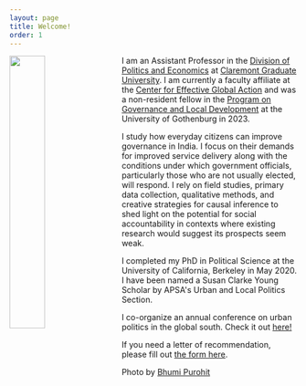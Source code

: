 ```yaml
---
layout: page
title: Welcome!
order: 1
---
```


<!-- Google tag (gtag.js) -->
<script async src="https://www.googletagmanager.com/gtag/js?id=G-95H7WJPKDP"></script>
<script>
  window.dataLayer = window.dataLayer || [];
  function gtag(){dataLayer.push(arguments);}
  gtag('js', new Date());

  gtag('config', 'G-95H7WJPKDP');
</script>
<img style="float: left;padding-right: 20px;" src="picture2.png"  width="35%" height="35%">


I am an Assistant Professor in the [Division of Politics and Economics](https://www.cgu.edu/school/ssspe/division-of-politics-economics/) at [Claremont Graduate University](https://www.cgu.edu). I am currently a faculty affiliate at the [Center for Effective Global Action](https://cega.berkeley.edu) and  was a non-resident fellow in the [Program on Governance and Local Development](https://gld.gu.se) at the University of Gothenburg in 2023.


I study how everyday citizens can improve governance in India. I focus on their demands for improved service delivery along with the conditions under which government officials, particularly those who are not usually elected, will respond. I rely on field studies, primary data collection, qualitative methods, and creative strategies for causal inference to shed light on the potential for social accountability in contexts where existing research would suggest its prospects seem weak. 

I completed my PhD in Political Science at the University of California, Berkeley in May 2020. I have been named a Susan Clarke Young Scholar by APSA's Urban and Local Politics Section. 

I co-organize an annual conference on urban politics in the global south. Check it out [here!](https://www.globalsouthurbanpols.com)

If you need a letter of recommendation, please fill out [the form here](https://forms.gle/nLL4fb1GnERTyofu5).


Photo by [Bhumi Purohit](https://www.bhumipurohit.com)



